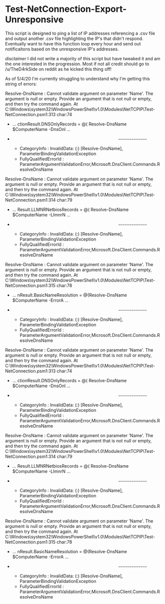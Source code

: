 # Test-NetConnection-Export-Unresponsive
This script is designed to ping a list of IP addresses referencing a .csv file and output another .csv file highlighting the IP's that 
didn't respond. Eventually want to have this function loop every hour and send out notificaitons based on the unresponsive IP's addresses.

*disclaimer* I did not write a majority of this script but have tweaked it and am the one interested in the progression. Most if not all
credit should go to /u/TheD4rkSide on reddit as he kicked this thing off!

As of 5/4/20 I'm currently struggling to understand why I'm getting this string of errors:

Resolve-DnsName : Cannot validate argument on parameter 'Name'. The argument is null or empty. Provide an argument that is not null or empty, and then try 
the command again.
At C:\Windows\system32\WindowsPowerShell\v1.0\Modules\NetTCPIP\Test-NetConnection.psm1:313 char:74
+ ... ctionResult.DNSOnlyRecords = @( Resolve-DnsName $ComputerName -DnsOnl ...
+                                                     ~~~~~~~~~~~~~
    + CategoryInfo          : InvalidData: (:) [Resolve-DnsName], ParameterBindingValidationException
    + FullyQualifiedErrorId : ParameterArgumentValidationError,Microsoft.DnsClient.Commands.ResolveDnsName
 
Resolve-DnsName : Cannot validate argument on parameter 'Name'. The argument is null or empty. Provide an argument that is not null or empty, and then try 
the command again.
At C:\Windows\system32\WindowsPowerShell\v1.0\Modules\NetTCPIP\Test-NetConnection.psm1:314 char:79
+ ... Result.LLMNRNetbiosRecords = @( Resolve-DnsName $ComputerName -LlmnrN ...
+                                                     ~~~~~~~~~~~~~
    + CategoryInfo          : InvalidData: (:) [Resolve-DnsName], ParameterBindingValidationException
    + FullyQualifiedErrorId : ParameterArgumentValidationError,Microsoft.DnsClient.Commands.ResolveDnsName
 
Resolve-DnsName : Cannot validate argument on parameter 'Name'. The argument is null or empty. Provide an argument that is not null or empty, and then try 
the command again.
At C:\Windows\system32\WindowsPowerShell\v1.0\Modules\NetTCPIP\Test-NetConnection.psm1:315 char:78
+ ... nResult.BasicNameResolution = @(Resolve-DnsName $ComputerName -ErrorA ...
+                                                     ~~~~~~~~~~~~~
    + CategoryInfo          : InvalidData: (:) [Resolve-DnsName], ParameterBindingValidationException
    + FullyQualifiedErrorId : ParameterArgumentValidationError,Microsoft.DnsClient.Commands.ResolveDnsName
 
Resolve-DnsName : Cannot validate argument on parameter 'Name'. The argument is null or empty. Provide an argument that is not null or empty, and then try 
the command again.
At C:\Windows\system32\WindowsPowerShell\v1.0\Modules\NetTCPIP\Test-NetConnection.psm1:313 char:74
+ ... ctionResult.DNSOnlyRecords = @( Resolve-DnsName $ComputerName -DnsOnl ...
+                                                     ~~~~~~~~~~~~~
    + CategoryInfo          : InvalidData: (:) [Resolve-DnsName], ParameterBindingValidationException
    + FullyQualifiedErrorId : ParameterArgumentValidationError,Microsoft.DnsClient.Commands.ResolveDnsName
 
Resolve-DnsName : Cannot validate argument on parameter 'Name'. The argument is null or empty. Provide an argument that is not null or empty, and then try 
the command again.
At C:\Windows\system32\WindowsPowerShell\v1.0\Modules\NetTCPIP\Test-NetConnection.psm1:314 char:79
+ ... Result.LLMNRNetbiosRecords = @( Resolve-DnsName $ComputerName -LlmnrN ...
+                                                     ~~~~~~~~~~~~~
    + CategoryInfo          : InvalidData: (:) [Resolve-DnsName], ParameterBindingValidationException
    + FullyQualifiedErrorId : ParameterArgumentValidationError,Microsoft.DnsClient.Commands.ResolveDnsName
 
Resolve-DnsName : Cannot validate argument on parameter 'Name'. The argument is null or empty. Provide an argument that is not null or empty, and then try 
the command again.
At C:\Windows\system32\WindowsPowerShell\v1.0\Modules\NetTCPIP\Test-NetConnection.psm1:315 char:78
+ ... nResult.BasicNameResolution = @(Resolve-DnsName $ComputerName -ErrorA ...
+                                                     ~~~~~~~~~~~~~
    + CategoryInfo          : InvalidData: (:) [Resolve-DnsName], ParameterBindingValidationException
    + FullyQualifiedErrorId : ParameterArgumentValidationError,Microsoft.DnsClient.Commands.ResolveDnsName
    
  
 
